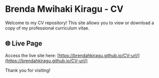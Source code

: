 # Brenda Mwihaki Kiragu - CV

Welcome to my CV repository! This site allows you to view or download a copy of my professional curriculum vitae.

## 🌐 Live Page
Access the live site here: [https://brendahkiragu.github.io/CV-url/](https://brendahkiragu.github.io/CV-url/)

Thank you for visiting!

